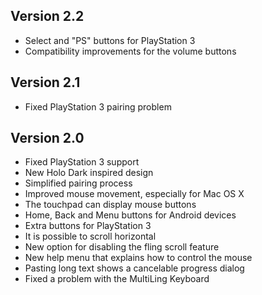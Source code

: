 Version 2.2
-----------
* Select and "PS" buttons for PlayStation 3
* Compatibility improvements for the volume buttons



Version 2.1
-----------
* Fixed PlayStation 3 pairing problem



Version 2.0
-----------
* Fixed PlayStation 3 support
* New Holo Dark inspired design
* Simplified pairing process
* Improved mouse movement, especially for Mac OS X
* The touchpad can display mouse buttons
* Home, Back and Menu buttons for Android devices
* Extra buttons for PlayStation 3
* It is possible to scroll horizontal
* New option for disabling the fling scroll feature
* New help menu that explains how to control the mouse
* Pasting long text shows a cancelable progress dialog
* Fixed a problem with the MultiLing Keyboard
